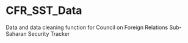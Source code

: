 # CFR_SST_Data
Data and data cleaning function for Council on Foreign Relations Sub-Saharan Security Tracker
